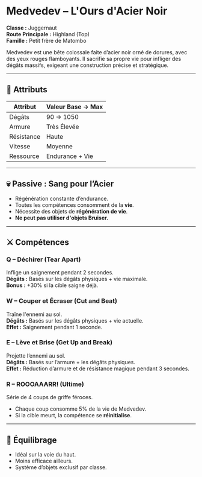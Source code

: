 
# Medvedev – L'Ours d'Acier Noir

**Classe :** Juggernaut  
**Route Principale :** Highland (Top)  
**Famille :** Petit frère de Matombo  

Medvedev est une bête colossale faite d’acier noir orné de dorures, avec des yeux rouges flamboyants. Il sacrifie sa propre vie pour infliger des dégâts massifs, exigeant une construction précise et stratégique.

---

## 🧬 Attributs

| Attribut          | Valeur Base → Max |
|-------------------|-------------------|
| Dégâts            | 90 → 1050         |
| Armure            | Très Élevée       |
| Résistance        | Haute             |
| Vitesse           | Moyenne           |
| Ressource         | Endurance + Vie   |

---

## 💀 Passive : Sang pour l’Acier

- Régénération constante d’endurance.  
- Toutes les compétences consomment de la **vie**.  
- Nécessite des objets de **régénération de vie**.  
- **Ne peut pas utiliser d'objets Bruiser.**

---

## ⚔️ Compétences

### Q – Déchirer (Tear Apart)
Inflige un saignement pendant 2 secondes.  
**Dégâts :** Basés sur les dégâts physiques + vie maximale.  
**Bonus :** +30% si la cible saigne déjà.

### W – Couper et Écraser (Cut and Beat)
Traîne l'ennemi au sol.  
**Dégâts :** Basés sur les dégâts physiques + vie actuelle.  
**Effet :** Saignement pendant 1 seconde.

### E – Lève et Brise (Get Up and Break)
Projette l’ennemi au sol.  
**Dégâts :** Basés sur l’armure + les dégâts physiques.  
**Effet :** Réduction d’armure et de résistance magique pendant 3 secondes.

### R – ROOOAAARR! (Ultime)
Série de 4 coups de griffe féroces.  
- Chaque coup consomme 5% de la vie de Medvedev.  
- Si la cible meurt, la compétence se **réinitialise**.

---

## 🎯 Équilibrage

- Idéal sur la voie du haut.  
- Moins efficace ailleurs.  
- Système d’objets exclusif par classe.
